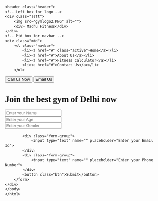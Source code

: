 
<title>Fitness Power</title> 
<style> /* CSS Reset */ 
body { font-family: 'Baloo Bhai', cursive; /color: white;/ margin: 0px; padding: 0px; background-image: url('gym4.JPG') ; background-size:cover; background-attachment: fixed; } .left { display: inline-block; /* border: 2px solid red; */ position: absolute; left: 60px; top: 20px; }
.left img {
    width: 135px;
    filter: invert(100%);
}

.left div {
    line-height: 19px;
    font-size: 23px;
    text-align: center;
    color: white;
}

.mid {
    display: block;
    width: 70%;
    margin: 29px auto;
    /* border: 2px solid green; */
}

.right {
    position: absolute;
    right: 34px;
    top: 43px;
    display: inline-block;
    /* border: 2px solid yellow; */
}

.navbar {
    display: inline-block;
}

.navbar li {
    display: inline-block;
    font-size: 25px;
}

.navbar li a {
    color: white;
    text-decoration: none;
    padding: 34px 15px;

}

.navbar li a:hover,
.navbar li a.active {
    text-decoration: underline;
    color: grey;

}

.btn {
    font-family: 'Baloo Bhai', cursive;
    margin: 0px 9px;
    background-color: black;
    color: white;
    padding: 4px 14px;
    border: 2px solid grey;
    border-radius: 10px;
    font-size: 20px;
    cursor: pointer;
}

.btn:hover {
    background-color: rgb(31, 30, 30);
}

.container {
    border: 2px solid white;
    margin: 101px 80px;
    padding: 75px;
    width: 48%;
    border-radius: 28px;
}

.form-group input {
    font-family: 'Baloo Bhai', cursive;
    text-align: center;
    display: block;
    width: 450px;
    padding: 2px 2px;
    border: 2px solid black;
    margin: 12px auto;
    font-size: 25px;
    border-radius: 20px;
}

.container h1 {
    text-align: center;
    color: white;
}

.container button {
    display: block;
    width: 60%;
    margin: 20px auto;
}
        
</style>
<body>
    
    <header class="header">
    <!-- Left box for logo -->
    <div class="left">
        <img src="gymlogo2.PNG" alt="">
        <div> Madhu Fitness</div>
    </div>
    <!-- Mid box for navbar -->
    <div class="mid">
        <ul class="navbar">
            <li><a href="#" class="active">Home</a></li>
            <li><a href="#">About Us</a></li>
            <li><a href="#">Fitness Calculator</a></li>
            <li><a href="#">Contact Us</a></li>
        </ul>
   
<div class="right">
            <button class="btn">Call Us Now</button>
            <button class="btn">Email Us</button>
        </div>
    </header>
    <div class="container">
        <h1 >Join the best gym of Delhi now</h1>
        <form action="noaction.php">
            <div class="form-group">
                <input type="text" name="" placeholder="Enter your Name">
            </div>
            <div class="form-group">
                <input type="text" name="" placeholder="Enter your Age">
            </div>
            <div class="form-group">
                <input type="text" name="" placeholder="Enter your Gender">
            </div>
            
            <div class="form-group">
                <input type="text" name="" placeholder="Enter your Email Id">
            </div>
            <div class="form-group">
                <input type="text" name="" placeholder="Enter your Phone Number">
            </div>
            <button class="btn">Submit</button>
        </form>
    </div>
    </body>
    </html>
